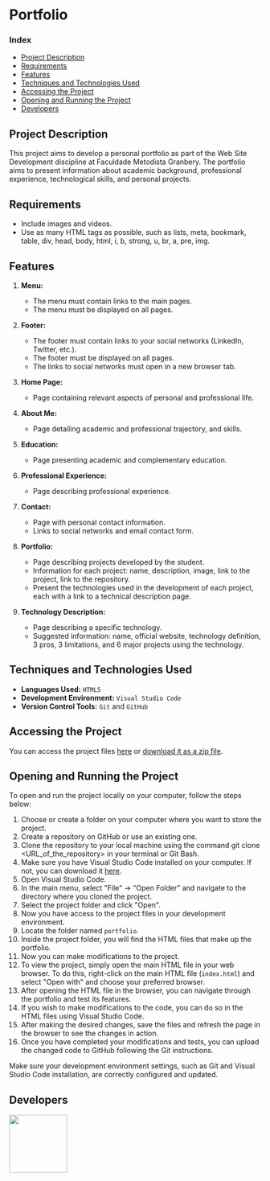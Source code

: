 # Portfolio

### Index

- [Project Description](#project-description)
- [Requirements](#requirements)
- [Features](#features)
- [Techniques and Technologies Used](#techniques-and-technologies-used)
- [Accessing the Project](#accessing-the-project)
- [Opening and Running the Project](#opening-and-running-the-project)
- [Developers](#developers)

## Project Description

This project aims to develop a personal portfolio as part of the Web Site Development discipline at Faculdade Metodista Granbery. The portfolio aims to present information about academic background, professional experience, technological skills, and personal projects.

## Requirements

- Include images and videos.
- Use as many HTML tags as possible, such as lists, meta, bookmark, table, div, head, body, html, i, b, strong, u, br, a, pre, img.

## Features

1. **Menu:**
   - The menu must contain links to the main pages.
   - The menu must be displayed on all pages.

2. **Footer:**
   - The footer must contain links to your social networks (LinkedIn, Twitter, etc.).
   - The footer must be displayed on all pages.
   - The links to social networks must open in a new browser tab.

3. **Home Page:**
   - Page containing relevant aspects of personal and professional life.

4. **About Me:**
   - Page detailing academic and professional trajectory, and skills.

5. **Education:**
   - Page presenting academic and complementary education.

6. **Professional Experience:**
   - Page describing professional experience.

7. **Contact:**
   - Page with personal contact information.
   - Links to social networks and email contact form.

8. **Portfolio:**
   - Page describing projects developed by the student.
   - Information for each project: name, description, image, link to the project, link to the repository.
   - Present the technologies used in the development of each project, each with a link to a technical description page.

9. **Technology Description:**
   - Page describing a specific technology.
   - Suggested information: name, official website, technology definition, 3 pros, 3 limitations, and 6 major projects using the technology.

## Techniques and Technologies Used

- **Languages Used:** ``HTML5``
- **Development Environment:** ``Visual Studio Code``
- **Version Control Tools:** ``Git`` and ``GitHub``

## Accessing the Project

You can access the project files [here](https://github.com/asergioscosta/portfolio-html/tree/main/portfolio) or [download it as a zip file](https://github.com/asergioscosta/portfolio-html/archive/refs/heads/main.zip).

## Opening and Running the Project

To open and run the project locally on your computer, follow the steps below:

1. Choose or create a folder on your computer where you want to store the project.
2. Create a repository on GitHub or use an existing one.
3. Clone the repository to your local machine using the command git clone <URL_of_the_repository> in your terminal or Git Bash.
4. Make sure you have Visual Studio Code installed on your computer. If not, you can download it [here](https://code.visualstudio.com/).
5. Open Visual Studio Code.
6. In the main menu, select "File" -> "Open Folder" and navigate to the directory where you cloned the project.
7. Select the project folder and click "Open".
8. Now you have access to the project files in your development environment.
9. Locate the folder named `portfolio`.
10. Inside the project folder, you will find the HTML files that make up the portfolio.
11. Now you can make modifications to the project.
12. To view the project, simply open the main HTML file in your web browser. To do this, right-click on the main HTML file (`index.html`) and select "Open with" and choose your preferred browser.
13. After opening the HTML file in the browser, you can navigate through the portfolio and test its features.
14. If you wish to make modifications to the code, you can do so in the HTML files using Visual Studio Code.
15. After making the desired changes, save the files and refresh the page in the browser to see the changes in action.
16. Once you have completed your modifications and tests, you can upload the changed code to GitHub following the Git instructions.

Make sure your development environment settings, such as Git and Visual Studio Code installation, are correctly configured and updated.

## Developers

[<img loading="lazy" src="https://avatars.githubusercontent.com/u/102989796?v=4" width=115>](https://github.com/asergioscosta)